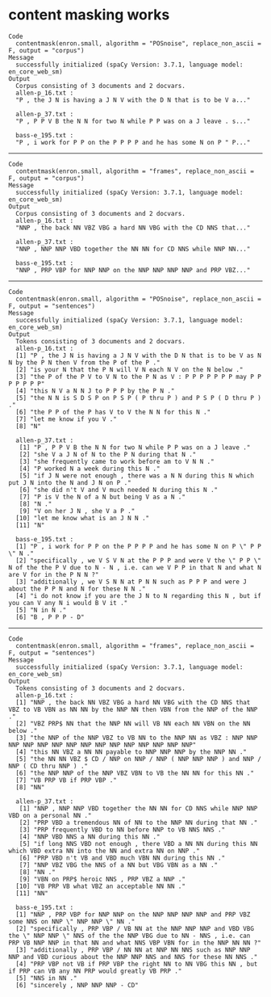 # content masking works

    Code
      contentmask(enron.small, algorithm = "POSnoise", replace_non_ascii = F, output = "corpus")
    Message
      successfully initialized (spaCy Version: 3.7.1, language model: en_core_web_sm)
    Output
      Corpus consisting of 3 documents and 2 docvars.
      allen-p_16.txt :
      "P , the J N is having a J N V with the D N that is to be V a..."
      
      allen-p_37.txt :
      "P , P P V B the N N for two N while P P was on a J leave . s..."
      
      bass-e_195.txt :
      "P , i work for P P on the P P P P and he has some N on P " P..."
      

---

    Code
      contentmask(enron.small, algorithm = "frames", replace_non_ascii = F, output = "corpus")
    Message
      successfully initialized (spaCy Version: 3.7.1, language model: en_core_web_sm)
    Output
      Corpus consisting of 3 documents and 2 docvars.
      allen-p_16.txt :
      "NNP , the back NN VBZ VBG a hard NN VBG with the CD NNS that..."
      
      allen-p_37.txt :
      "NNP , NNP NNP VBD together the NN NN for CD NNS while NNP NN..."
      
      bass-e_195.txt :
      "NNP , PRP VBP for NNP NNP on the NNP NNP NNP NNP and PRP VBZ..."
      

---

    Code
      contentmask(enron.small, algorithm = "POSnoise", replace_non_ascii = F, output = "sentences")
    Message
      successfully initialized (spaCy Version: 3.7.1, language model: en_core_web_sm)
    Output
      Tokens consisting of 3 documents and 2 docvars.
      allen-p_16.txt :
      [1] "P , the J N is having a J N V with the D N that is to be V as N N by the P N then V from the P of the P ."
      [2] "is your N that the P N will V N each N V on the N below ."                                                
      [3] "the P of the P V to V N to the P N as V : P P P P P P P may P P P P P P P"                                
      [4] "this N V a N N J to P P P by the P N ."                                                                   
      [5] "the N N is S D S P on P S P ( P thru P ) and P S P ( D thru P ) ."                                        
      [6] "the P P of the P has V to V the N N for this N ."                                                         
      [7] "let me know if you V ."                                                                                   
      [8] "N"                                                                                                        
      
      allen-p_37.txt :
       [1] "P , P P V B the N N for two N while P P was on a J leave ."                                    
       [2] "she V a J N of N to the P N during that N ."                                                   
       [3] "she frequently came to work before am to V N N ."                                              
       [4] "P worked N a week during this N ."                                                             
       [5] "if J N were not enough , there was a N N during this N which put J N into the N and J N on P ."
       [6] "she did n't V and V much needed N during this N ."                                             
       [7] "P is V the N of a N but being V as a N ."                                                      
       [8] "N ."                                                                                           
       [9] "V on her J N , she V a P ."                                                                    
      [10] "let me know what is an J N N ."                                                                
      [11] "N"                                                                                             
      
      bass-e_195.txt :
      [1] "P , i work for P P on the P P P P and he has some N on P \" P P \" N ."                                                                                         
      [2] "specifically , we V S V N at the P P P and were V the \" P P \" N of the the P V due to N - N , i.e. can we V P P in that N and what N are V for in the P N N ?"
      [3] "additionally , we V S N N at P N N such as P P P and were J about the P P N and N for these N N ."                                                              
      [4] "i do not know if you are the J N to N regarding this N , but if you can V any N i would B V it ."                                                               
      [5] "N in N ."                                                                                                                                                       
      [6] "B , P P P - D"                                                                                                                                                  
      

---

    Code
      contentmask(enron.small, algorithm = "frames", replace_non_ascii = F, output = "sentences")
    Message
      successfully initialized (spaCy Version: 3.7.1, language model: en_core_web_sm)
    Output
      Tokens consisting of 3 documents and 2 docvars.
      allen-p_16.txt :
      [1] "NNP , the back NN VBZ VBG a hard NN VBG with the CD NNS that VBZ to VB VBN as NN NN by the NNP NN then VBN from the NNP of the NNP ."
      [2] "VBZ PRP$ NN that the NNP NN will VB NN each NN VBN on the NN below ."                                                                
      [3] "the NNP of the NNP VBZ to VB NN to the NNP NN as VBZ : NNP NNP NNP NNP NNP NNP NNP NNP NNP NNP NNP NNP NNP NNP NNP"                  
      [4] "this NN VBZ a NN NN payable to NNP NNP NNP by the NNP NN ."                                                                          
      [5] "the NN NN VBZ $ CD / NNP on NNP / NNP ( NNP NNP NNP ) and NNP / NNP ( CD thru NNP ) ."                                               
      [6] "the NNP NNP of the NNP VBZ VBN to VB the NN NN for this NN ."                                                                        
      [7] "VB PRP VB if PRP VBP ."                                                                                                              
      [8] "NN"                                                                                                                                  
      
      allen-p_37.txt :
       [1] "NNP , NNP NNP VBD together the NN NN for CD NNS while NNP NNP VBD on a personal NN ."                              
       [2] "PRP VBD a tremendous NN of NN to the NNP NN during that NN ."                                                      
       [3] "PRP frequently VBD to NN before NNP to VB NNS NNS ."                                                               
       [4] "NNP VBD NNS a NN during this NN ."                                                                                 
       [5] "if long NNS VBD not enough , there VBD a NN NN during this NN which VBD extra NN into the NN and extra NN on NNP ."
       [6] "PRP VBD n't VB and VBD much VBN NN during this NN ."                                                               
       [7] "NNP VBZ VBG the NNS of a NN but VBG VBN as a NN ."                                                                 
       [8] "NN ."                                                                                                              
       [9] "VBN on PRP$ heroic NNS , PRP VBZ a NNP ."                                                                          
      [10] "VB PRP VB what VBZ an acceptable NN NN ."                                                                          
      [11] "NN"                                                                                                                
      
      bass-e_195.txt :
      [1] "NNP , PRP VBP for NNP NNP on the NNP NNP NNP NNP and PRP VBZ some NNS on NNP \" NNP NNP \" NN ."                                                                                                        
      [2] "specifically , PRP VBP / VB NN at the NNP NNP NNP and VBD VBG the \" NNP NNP \" NNS of the the NNP VBG due to NN - NNS , i.e. can PRP VB NNP NNP in that NN and what NNS VBP VBN for in the NNP NN NN ?"
      [3] "additionally , PRP VBP / NN NN at NNP NN NNS such as NNP NNP NNP and VBD curious about the NNP NNP NNS and NNS for these NN NNS ."                                                                      
      [4] "PRP VBP not VB if PRP VBP the right NN to NN VBG this NN , but if PRP can VB any NN PRP would greatly VB PRP ."                                                                                         
      [5] "NNS in NN ."                                                                                                                                                                                            
      [6] "sincerely , NNP NNP NNP - CD"                                                                                                                                                                           
      

